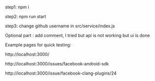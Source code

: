 
step1:
npm i

step2:
npm run start

step3:
change github username in src/service/index.js

Optional part : add comment, I tried but api is not working but ui is done


Example pages for quick testing:

http://localhost:3000/

http://localhost:3000/issues/facebook-android-sdk

http://localhost:3000/issue/facebook-clang-plugins/24

